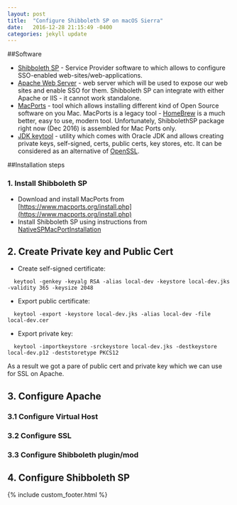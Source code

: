 ```yaml
---
layout: post
title:  "Configure Shibboleth SP on macOS Sierra"
date:   2016-12-28 21:15:49 -0400
categories: jekyll update
---
```

##Software
 - [Shibboleth SP](https://shibboleth.net/products/service-provider.html) - Service Provider software to which allows to configure SSO-enabled web-sites/web-applications.
 - [Apache Web Server](https://httpd.apache.org/) - web server which will be used to expose our web sites and enable SSO for them. Shibboleth SP can integrate with either Apache or IIS - it cannot work standalone.
 - [MacPorts](https://www.macports.org/) - tool which allows installing different kind of Open Source software on you Mac. MacPorts is a legacy tool - [HomeBrew](http://brew.sh/) is a much better, easy to use, modern tool. Unfortunately, ShibbolethSP package right now (Dec 2016) is assembled for Mac Ports only.
 - [JDK keytool](http://docs.oracle.com/javadb/10.6.2.1/adminguide/cadminsslkeys.html) - utility which comes with Oracle JDK and allows creating private keys, self-signed, certs, public certs, key stores, etc. It can be considered as an alternative of [OpenSSL](https://www.openssl.org/).

##Installation steps

### 1. Install Shibboleth SP
- Download and install MacPorts from [https://www.macports.org/install.php](https://www.macports.org/install.php)
- Install Shibboleth SP using instructions from [NativeSPMacPortInstallation](https://wiki.shibboleth.net/confluence/display/SHIB2/NativeSPMacPortInstallation)

## 2. Create Private key and Public Cert
- Create self-signed certificate:
```
  keytool -genkey -keyalg RSA -alias local-dev -keystore local-dev.jks -validity 365 -keysize 2048
```
- Export public certificate:
```
  keytool -export -keystore local-dev.jks -alias local-dev -file local-dev.cer
```
- Export private key:
```
  keytool -importkeystore -srckeystore local-dev.jks -destkeystore local-dev.p12 -deststoretype PKCS12
```

As a result we got  a pare of public cert and private key which we can use for SSL on Apache.

## 3. Configure Apache

### 3.1 Configure Virtual Host

### 3.2 Configure SSL

### 3.3 Configure Shibboleth plugin/mod


## 4. Configure Shibboleth SP

{% include custom_footer.html %}
